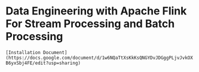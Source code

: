 # Data Engineering with Apache Flink For Stream Processing and Batch Processing


`[Installation Document](https://docs.google.com/document/d/1w6NQaTtXsKkKsQNGYDvJDGggPLjvJvkOXB6yxSbj4FE/edit?usp=sharing)`
